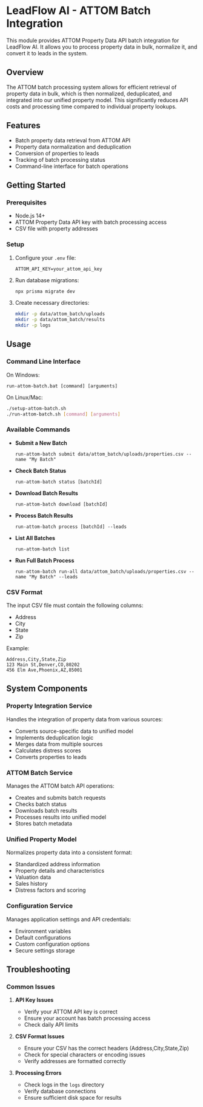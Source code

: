 # LeadFlow AI - ATTOM Batch Integration

This module provides ATTOM Property Data API batch integration for LeadFlow AI. It allows you to process property data in bulk, normalize it, and convert it to leads in the system.

## Overview

The ATTOM batch processing system allows for efficient retrieval of property data in bulk, which is then normalized, deduplicated, and integrated into our unified property model. This significantly reduces API costs and processing time compared to individual property lookups.

## Features

- Batch property data retrieval from ATTOM API
- Property data normalization and deduplication
- Conversion of properties to leads
- Tracking of batch processing status
- Command-line interface for batch operations

## Getting Started

### Prerequisites

- Node.js 14+
- ATTOM Property Data API key with batch processing access
- CSV file with property addresses

### Setup

1. Configure your `.env` file:
   ```
   ATTOM_API_KEY=your_attom_api_key
   ```

2. Run database migrations:
   ```bash
   npx prisma migrate dev
   ```

3. Create necessary directories:
   ```bash
   mkdir -p data/attom_batch/uploads
   mkdir -p data/attom_batch/results
   mkdir -p logs
   ```

## Usage

### Command Line Interface

On Windows:
```batch
run-attom-batch.bat [command] [arguments]
```

On Linux/Mac:
```bash
./setup-attom-batch.sh
./run-attom-batch.sh [command] [arguments]
```

### Available Commands

- **Submit a New Batch**
  ```
  run-attom-batch submit data/attom_batch/uploads/properties.csv --name "My Batch"
  ```

- **Check Batch Status**
  ```
  run-attom-batch status [batchId]
  ```

- **Download Batch Results**
  ```
  run-attom-batch download [batchId]
  ```

- **Process Batch Results**
  ```
  run-attom-batch process [batchId] --leads
  ```

- **List All Batches**
  ```
  run-attom-batch list
  ```

- **Run Full Batch Process**
  ```
  run-attom-batch run-all data/attom_batch/uploads/properties.csv --name "My Batch" --leads
  ```

### CSV Format

The input CSV file must contain the following columns:
- Address
- City
- State
- Zip

Example:
```csv
Address,City,State,Zip
123 Main St,Denver,CO,80202
456 Elm Ave,Phoenix,AZ,85001
```

## System Components

### Property Integration Service

Handles the integration of property data from various sources:
- Converts source-specific data to unified model
- Implements deduplication logic
- Merges data from multiple sources
- Calculates distress scores
- Converts properties to leads

### ATTOM Batch Service

Manages the ATTOM batch API operations:
- Creates and submits batch requests
- Checks batch status
- Downloads batch results
- Processes results into unified model
- Stores batch metadata

### Unified Property Model

Normalizes property data into a consistent format:
- Standardized address information
- Property details and characteristics
- Valuation data
- Sales history
- Distress factors and scoring

### Configuration Service

Manages application settings and API credentials:
- Environment variables
- Default configurations
- Custom configuration options
- Secure settings storage

## Troubleshooting

### Common Issues

1. **API Key Issues**
   - Verify your ATTOM API key is correct
   - Ensure your account has batch processing access
   - Check daily API limits

2. **CSV Format Issues**
   - Ensure your CSV has the correct headers (Address,City,State,Zip)
   - Check for special characters or encoding issues
   - Verify addresses are formatted correctly

3. **Processing Errors**
   - Check logs in the `logs` directory
   - Verify database connections
   - Ensure sufficient disk space for results
